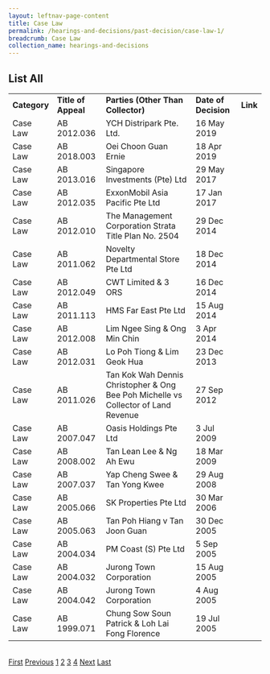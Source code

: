 ```yaml
---
layout: leftnav-page-content
title: Case Law
permalink: /hearings-and-decisions/past-decision/case-law-1/
breadcrumb: Case Law
collection_name: hearings-and-decisions
---
```



List All
---

<table>
  <tr>
    <td><b>Category</b></td>
    <td><b>Title of Appeal</b></td>
    <td><b>Parties (Other Than Collector)</b></td>
    <td><b>Date of Decision</b></td>
    <td><b>Link</b></td>
  </tr>
  <tr>
    <td>Case Law</td>
    <td>AB 2012.036</td>
    <td>YCH Distripark Pte. Ltd.</td>
    <td>16 May 2019</td>
    <td><a href="/files/AB2012.036-YCHDistriparkPte.Ltd.16May2019.pdf"></a></td>
  </tr>
  <tr>
    <td>Case Law</td>
    <td>AB 2018.003</td>
    <td>Oei Choon Guan Ernie</td>
    <td>18 Apr 2019</td>
    <td><a href="/files/AB2018.003-OeiChoonGuanErnie18Apr19.pdf"></a></td>
  </tr>
  <tr>
    <td>Case Law</td>
    <td>AB 2013.016</td>
    <td>Singapore Investments (Pte) Ltd</td>
    <td>29 May 2017</td>
    <td><a href="/files/AB2013.016-SingInvestments29May17.pdf"></a></td>
  </tr>
  <tr>
    <td>Case Law</td>
    <td>AB 2012.035</td>
    <td>ExxonMobil Asia Pacific Pte Ltd</td>
    <td>17 Jan 2017</td>
    <td><a href="/files/ExxonMobilAsiaPacificPteLtd17Jan2017.pdf"></a></td>
  </tr>
  <tr>
    <td>Case Law</td>
    <td>AB 2012.010</td>
    <td>The Management Corporation Strata Title Plan No. 2504</td>
    <td>29 Dec 2014</td>
    <td><a href="/files/MCSTPlanNo.2504-29Dec2014.pdf"></a></td>
  </tr>
  <tr>
    <td>Case Law</td>
    <td>AB 2011.062</td>
    <td>Novelty Departmental Store Pte Ltd</td>
    <td>18 Dec 2014</td>
    <td><a href="/files/NoveltyDepartmentalStore18Dec2014.pdf"></a></td>
  </tr>
  <tr>
    <td>Case Law</td>
    <td>AB 2012.049</td>
    <td>CWT Limited & 3 ORS</td>
    <td>16 Dec 2014</td>
    <td><a href="/files/CWTLimited16Dec2014.pdf"></a></td>
  </tr>
  <tr>
    <td>Case Law</td>
    <td>AB 2011.113</td>
    <td>HMS Far East Pte Ltd</td>
    <td>15 Aug 2014</td>
    <td><a href="/files/AB2011.113.pdf"></a></td>
  </tr>
  <tr>
    <td>Case Law</td>
    <td>AB 2012.008</td>
    <td>Lim Ngee Sing & Ong Min Chin</td>
    <td>3 Apr 2014</td>
    <td><a href="/files/LimNgeeSing&OngMinChin.pdf"></a></td>
  </tr>
  <tr>
    <td>Case Law</td>
    <td>AB 2012.031	</td>
    <td>Lo Poh Tiong & Lim Geok Hua	</td>
    <td>23 Dec 2013</td>
    <td><a href="/files/LoPohTiong&LimGeokHua.pdf"></a></td>
  </tr>
  <tr>
    <td>Case Law</td>
    <td>AB 2011.026</td>
    <td>Tan Kok Wah Dennis Christopher & Ong Bee Poh Michelle vs Collector of Land Revenue</td>
    <td>27 Sep 2012</td>
    <td><a href="/files/Decision-TanKokWahDennisChristopherMdmOngBeePohMichelle-AB2011.026.pdf"></a></td>
  </tr>
  <tr>
    <td>Case Law</td>
    <td>AB 2007.047</td>
    <td>Oasis Holdings Pte Ltd</td>
    <td>3 Jul 2009</td>
    <td><a href="/files/Decision-OasisHoldingsPteLtd-AB2007.047.pdf"></a></td>
  </tr>
  <tr>
    <td>Case Law</td>
    <td>AB 2008.002</td>
    <td>Tan Lean Lee & Ng Ah Ewu</td>
    <td>18 Mar 2009</td>
    <td><a href="/files/Decision-TanLeanLeeNgAhEwu-AB2008.002.pdf"></a></td>
  </tr>
  <tr>
    <td>Case Law</td>
    <td>AB 2007.037</td>
    <td>Yap Cheng Swee & Tan Yong Kwee</td>
    <td>29 Aug 2008</td>
    <td><a href="/files/Decision-YapChengSwee&TanYongKwee-AB2007.037.pdf"></a></td>
  </tr>
  <tr>
    <td>Case Law</td>
    <td>AB 2005.066</td>
    <td>SK Properties Pte Ltd</td>
    <td>30 Mar 2006</td>
    <td><a href="/files/Decision-SKPropertiesPteLtd-AB2005.066.pdf"></a></td>
  </tr>
  <tr>
    <td>Case Law</td>
    <td>AB 2005.063</td>
    <td>Tan Poh Hiang v Tan Joon Guan</td>
    <td>30 Dec 2005</td>
    <td><a href="/files/Decision-TanPohHiang-AB2005.063.pdf"></a></td>
  </tr>
  <tr>
    <td>Case Law</td>
    <td>AB 2004.034</td>
    <td>PM Coast (S) Pte Ltd</td>
    <td>5 Sep 2005</td>
    <td><a href="/files/Decision-PMCoast_S_PteLtd-AB2005.034.pdf"></a></td>
  </tr>
  <tr>
    <td>Case Law</td>
    <td>AB 2004.032</td>
    <td>Jurong Town Corporation</td>
    <td>15 Aug 2005</td>
    <td><a href="/files/Decision-JurongTownCorporation-AB2004.032.pdf"></a></td>
  </tr>
  <tr>
    <td>Case Law</td>
    <td>AB 2004.042</td>
    <td>Jurong Town Corporation</td>
    <td>4 Aug 2005</td>
    <td><a href="/files/Decision-JurongTownCorporation-AB2004.042.pdf"></a></td>
  </tr>
  <tr>
    <td>Case Law</td>
    <td>AB 1999.071</td>
    <td>Chung Sow Soun Patrick & Loh Lai Fong Florence</td>
    <td>19 Jul 2005</td>
    <td><a href="/files/Decision-ChungSowSounPatrick&LohLaiFongFlorence-AB1999.071.pdf"></a></td>
  </tr>
</table><br>


  <div class="pagination">
    <a href="#">First</a>
    <a href="#">Previous</a>
    <a href="https://mlaw-ablac-staging.netlify.com/hearings-and-decisions/case-law-1/">1</a>
    <a href="https://mlaw-ablac-staging.netlify.com/hearings-and-decisions/case-law-2/">2</a>
    <a href="https://mlaw-ablac-staging.netlify.com/hearings-and-decisions/case-law-3/">3</a>
    <a href="https://mlaw-ablac-staging.netlify.com/hearings-and-decisions/case-law-4/">4</a>
    <a href="https://mlaw-ablac-staging.netlify.com/hearings-and-decisions/case-law-2/">Next</a>
    <a href="https://mlaw-ablac-staging.netlify.com/hearings-and-decisions/case-law-4/">Last</a>
  </div>


